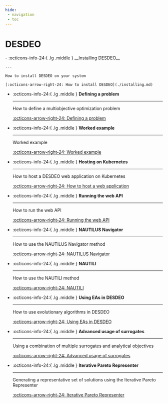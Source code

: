 ```yaml
---
hide:
 - navigation
 - toc
---
```

# DESDEO

<div class="grid cards" markdown>
-   :octicons-info-24:{ .lg .middle } __Installing DESDEO__

    ---

    How to install DESDEO on your system

    [:octicons-arrow-right-24: How to install DESDEO](./installing.md)

-   :octicons-info-24:{ .lg .middle } __Defining a problem__

    ---

    How to define a multiobjective optimization problem

    [:octicons-arrow-right-24: Defining a problem](./problem.md)

-   :octicons-info-24:{ .lg .middle } __Worked example__

    ---

    Worked example

    [:octicons-arrow-right-24: Worked example](../notebooks/full_example.ipynb)

-   :octicons-info-24:{ .lg .middle } __Hosting on Kubernetes__

    ---

    How to host a DESDEO web application on Kubernetes

    [:octicons-arrow-right-24: How to host a web application](./kubernetes.md)

-   :octicons-info-24:{ .lg .middle } __Running the web API__

    ---

    How to run the web API

    [:octicons-arrow-right-24: Running the web API](./api.md)

-   :octicons-info-24:{ .lg .middle } __NAUTILUS Navigator__

    ---

    How to use the NAUTILUS Navigator method

    [:octicons-arrow-right-24: NAUTILUS Navigator](./nautilus_navigator.md)

-   :octicons-info-24:{ .lg .middle } __NAUTILI__ 

    ---

    How to use the NAUTILI method

    [:octicons-arrow-right-24: NAUTILI](./nautili.md)


-   :octicons-info-24:{ .lg .middle } __Using EAs in DESDEO__
    
    ---
    
    How to use evolutionary algorithms in DESDEO
    
    [:octicons-arrow-right-24: Using EAs in DESDEO](./ea.ipynb)

-   :octicons-info-24:{ .lg .middle } **Advanced usage of surrogates**

    ---

    Using a combination of multiple surrogates and analytical objectives

    [:octicons-arrow-right-24: Advanced usage of surrogates](./advancedSurrogates.ipynb)


- :octicons-info-24:{ .lg .middle } **Iterative Pareto Representer**

    ---

    Generating a representative set of solutions using the Iterative Pareto Representer

    [:octicons-arrow-right-24: Iterative Pareto Representer](./IPR.ipynb)
</div>
